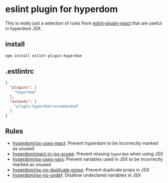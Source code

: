 # eslint plugin for hyperdom

This is really just a selection of rules from [eslint-plugin-react](https://github.com/yannickcr/eslint-plugin-react) that are useful in hyperdom JSX.

## install

```bash
npm install eslint-plugin-hyperdom
```

## .estlintrc

```json
{
  "plugins": [
    "hyperdom"
  ],
  "extends": [
    "plugin:hyperdom/recommended"
  ]
}
```

## Rules

* [hyperdom/jsx-uses-react](https://github.com/yannickcr/eslint-plugin-react/blob/master/docs/rules/jsx-uses-react): Prevent hyperdom to be incorrectly marked as unused
* [hyperdom/react-in-jsx-scope](https://github.com/yannickcr/eslint-plugin-react/blob/master/docs/rules/react-in-jsx-scope): Prevent missing `hyperdom` when using JSX
* [hyperdom/jsx-uses-vars](https://github.com/yannickcr/eslint-plugin-react/blob/master/docs/rules/jsx-uses-vars): Prevent variables used in JSX to be incorrectly marked as unused
* [hyperdom/jsx-no-duplicate-props](https://github.com/yannickcr/eslint-plugin-react/blob/master/docs/rules/jsx-no-duplicate-props): Prevent duplicate props in JSX
* [hyperdom/jsx-no-undef](https://github.com/yannickcr/eslint-plugin-react/blob/master/docs/rules/jsx-no-undef): Disallow undeclared variables in JSX
